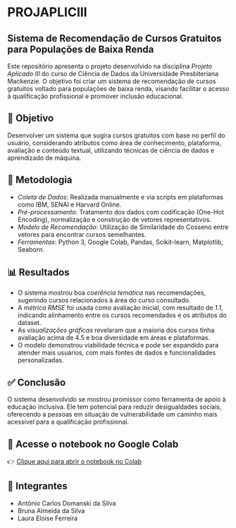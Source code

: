 # PROJAPLICIII  
## Sistema de Recomendação de Cursos Gratuitos para Populações de Baixa Renda

Este repositório apresenta o projeto desenvolvido na disciplina *Projeto Aplicado III* do curso de Ciência de Dados da Universidade Presbiteriana Mackenzie. O objetivo foi criar um sistema de recomendação de cursos gratuitos voltado para populações de baixa renda, visando facilitar o acesso à qualificação profissional e promover inclusão educacional.

## 🎯 Objetivo

Desenvolver um sistema que sugira cursos gratuitos com base no perfil do usuário, considerando atributos como área de conhecimento, plataforma, avaliação e conteúdo textual, utilizando técnicas de ciência de dados e aprendizado de máquina.

## 🧩 Metodologia

- *Coleta de Dados*: Realizada manualmente e via scripts em plataformas como IBM, SENAI e Harvard Online.  
- *Pré-processamento*: Tratamento dos dados com codificação (One-Hot Encoding), normalização e construção de vetores representativos.  
- *Modelo de Recomendação*: Utilização de Similaridade do Cosseno entre vetores para encontrar cursos semelhantes.  
- *Ferramentas*: Python 3, Google Colab, Pandas, Scikit-learn, Matplotlib, Seaborn.

## 📊 Resultados

- O sistema mostrou boa *coerência temática* nas recomendações, sugerindo cursos relacionados à área do curso consultado.
- A *métrica RMSE* foi usada como avaliação inicial, com resultado de *1.1*, indicando alinhamento entre os cursos recomendados e os atributos do dataset.
- As *visualizações gráficas* revelaram que a maioria dos cursos tinha avaliação acima de 4.5 e boa diversidade em áreas e plataformas.
- O modelo demonstrou viabilidade técnica e pode ser expandido para atender mais usuários, com mais fontes de dados e funcionalidades personalizadas.

## ✅ Conclusão

O sistema desenvolvido se mostrou promissor como ferramenta de apoio à educação inclusiva. Ele tem potencial para reduzir desigualdades sociais, oferecendo a pessoas em situação de vulnerabilidade um caminho mais acessível para a qualificação profissional.

## 🔗 Acesse o notebook no Google Colab

👉 [Clique aqui para abrir o notebook no Colab](https://colab.research.google.com/drive/1zS6_EZS6oqNc3EvtJD_Hp4onJo5GoUH5?usp=sharing)

## 👥 Integrantes

- Antônio Carlos Domanski da Silva  
- Bruna Almeida da Silva  
- Laura Eloise Ferreira

